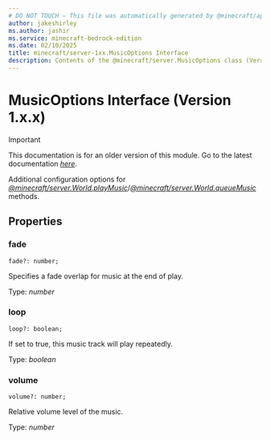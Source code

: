 ```yaml
---
# DO NOT TOUCH — This file was automatically generated by @minecraft/api-docs-generator, to report problems file an issue at https://github.com/Mojang/minecraft-scripting-libraries
author: jakeshirley
ms.author: jashir
ms.service: minecraft-bedrock-edition
ms.date: 02/10/2025
title: minecraft/server-1xx.MusicOptions Interface
description: Contents of the @minecraft/server.MusicOptions class (Version 1.x.x).
---
```

# MusicOptions Interface (Version 1.x.x)

> [!IMPORTANT]
> This documentation is for an older version of this module. Go to the latest documentation [*here*](../../../scriptapi/minecraft/server/MusicOptions.md).

Additional configuration options for [*@minecraft/server.World.playMusic*](../../../priorscriptapi/minecraft/server-1xx/World.md#playmusic)/[*@minecraft/server.World.queueMusic*](../../../priorscriptapi/minecraft/server-1xx/World.md#queuemusic) methods.

## Properties

### **fade**
`fade?: number;`

Specifies a fade overlap for music at the end of play.

Type: *number*

### **loop**
`loop?: boolean;`

If set to true, this music track will play repeatedly.

Type: *boolean*

### **volume**
`volume?: number;`

Relative volume level of the music.

Type: *number*
